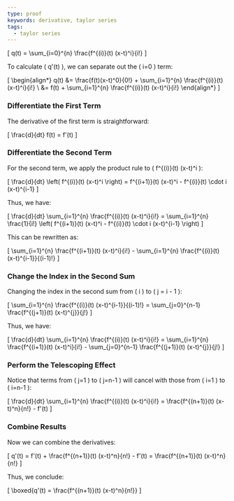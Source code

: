 ```yaml
---
type: proof
keywords: derivative, taylor series
tags:
  - taylor series
---
```


\[
q(t) = \sum_{i=0}^{n} \frac{f^{(i)}(t) (x-t)^i}{i!}
\]

To calculate \( q'(t) \), we can separate out the \( i=0 \) term:

\[
\begin{align*}
q(t) &= \frac{f(t)(x-t)^0}{0!} + \sum_{i=1}^{n} \frac{f^{(i)}(t) (x-t)^i}{i!} \\
     &= f(t) + \sum_{i=1}^{n} \frac{f^{(i)}(t) (x-t)^i}{i!}
\end{align*}
\]

### Differentiate the First Term

The derivative of the first term is straightforward:

\[
\frac{d}{dt} f(t) = f'(t)
\]

### Differentiate the Second Term

For the second term, we apply the product rule to \( f^{(i)}(t) (x-t)^i \):

\[
\frac{d}{dt} \left( f^{(i)}(t) (x-t)^i \right) = f^{(i+1)}(t) (x-t)^i - f^{(i)}(t) \cdot i (x-t)^{i-1}
\]

Thus, we have:

\[
\frac{d}{dt} \sum_{i=1}^{n} \frac{f^{(i)}(t) (x-t)^i}{i!} = \sum_{i=1}^{n} \frac{1}{i!} \left( f^{(i+1)}(t) (x-t)^i - f^{(i)}(t) \cdot i (x-t)^{i-1} \right)
\]

This can be rewritten as:

\[
\sum_{i=1}^{n} \frac{f^{(i+1)}(t) (x-t)^i}{i!} - \sum_{i=1}^{n} \frac{f^{(i)}(t) (x-t)^{i-1}}{(i-1)!}
\]

### Change the Index in the Second Sum

Changing the index in the second sum from \( i \) to \( j = i - 1 \):

\[
\sum_{i=1}^{n} \frac{f^{(i)}(t) (x-t)^{i-1}}{(i-1)!} = \sum_{j=0}^{n-1} \frac{f^{(j+1)}(t) (x-t)^{j}}{j!}
\]

Thus, we have:

\[
\frac{d}{dt} \sum_{i=1}^{n} \frac{f^{(i)}(t) (x-t)^i}{i!} = \sum_{i=1}^{n} \frac{f^{(i+1)}(t) (x-t)^i}{i!} - \sum_{j=0}^{n-1} \frac{f^{(j+1)}(t) (x-t)^{j}}{j!}
\]

### Perform the Telescoping Effect

Notice that terms from \( j=1 \) to \( j=n-1 \) will cancel with those from \( i=1 \) to \( i=n-1 \):

\[
\frac{d}{dt} \sum_{i=1}^{n} \frac{f^{(i)}(t) (x-t)^i}{i!} = \frac{f^{(n+1)}(t) (x-t)^n}{n!} - f'(t)
\]

### Combine Results

Now we can combine the derivatives:

\[
q'(t) = f'(t) + \frac{f^{(n+1)}(t) (x-t)^n}{n!} - f'(t) = \frac{f^{(n+1)}(t) (x-t)^n}{n!}
\]

Thus, we conclude:

\[
\boxed{q'(t) = \frac{f^{(n+1)}(t) (x-t)^n}{n!}}
\]
